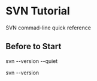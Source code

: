 # SVN Tutorial
SVN commad-line quick reference

## Before to Start

svn --version --quiet

svn --version

